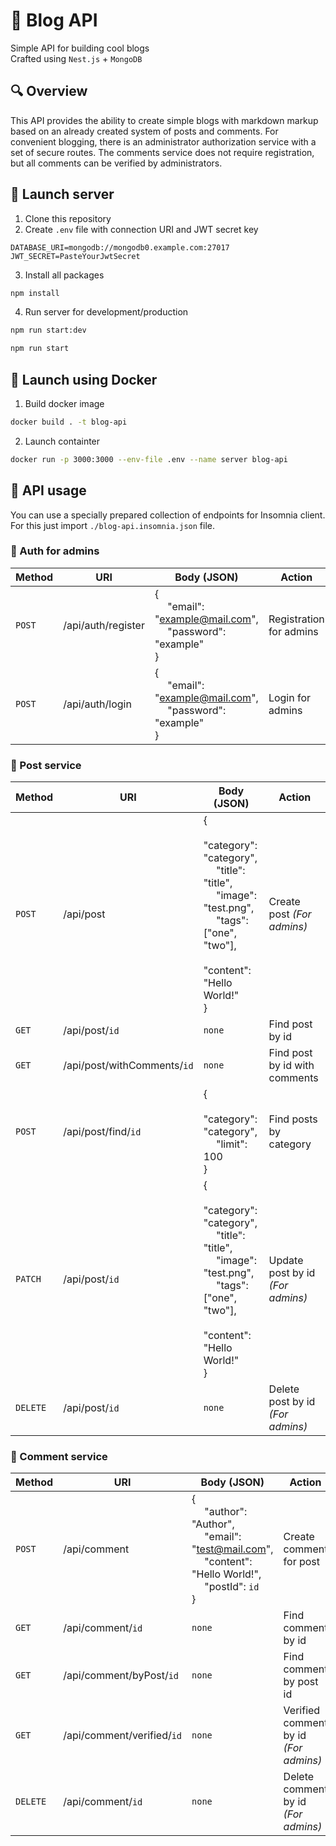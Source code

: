 # :newspaper: Blog API

Simple API for building cool blogs <br>
Crafted using `Nest.js` + `MongoDB`

## :mag: Overview

This API provides the ability to create simple blogs with markdown markup based on an already created system of posts and comments. For convenient blogging, there is an administrator authorization service with a set of secure routes. The comments service does not require registration, but all comments can be verified by administrators.

## :rocket: Launch server

1. Clone this repository
2. Create `.env` file with connection URI and JWT secret key

```
DATABASE_URI=mongodb://mongodb0.example.com:27017
JWT_SECRET=PasteYourJwtSecret
```

3. Install all packages

```sh
npm install
```

4. Run server for development/production

```sh
npm run start:dev
```

```sh
npm run start
```

## :whale: Launch using Docker

1. Build docker image

```sh
docker build . -t blog-api
```

2. Launch containter

```sh
docker run -p 3000:3000 --env-file .env --name server blog-api
```

## :page_facing_up: API usage

You can use a specially prepared collection of endpoints for Insomnia client. For this just import `./blog-api.insomnia.json` file.

### :closed_lock_with_key: Auth for admins

| Method | URI                | Body (JSON)                                                                      | Action                  |
| ------ | ------------------ | -------------------------------------------------------------------------------- | ----------------------- |
| `POST` | /api/auth/register | {<br> &emsp; "email": "example@mail.com",<br> &emsp; "password": "example" <br>} | Registration for admins |
| `POST` | /api/auth/login    | {<br> &emsp; "email": "example@mail.com",<br> &emsp; "password": "example" <br>} | Login for admins        |

### :postbox: Post service

| Method   | URI                         | Body (JSON)                                                                                                                                                                      | Action                           |
| -------- | --------------------------- | -------------------------------------------------------------------------------------------------------------------------------------------------------------------------------- | -------------------------------- |
| `POST`   | /api/post                   | {<br>&emsp; "category": "category",<br> &emsp; "title": "title", <br> &emsp; "image": "test.png", <br> &emsp; "tags": ["one", "two"], <br> &emsp; "content": "Hello World!"<br>} | Create post _(For admins)_       |
| `GET`    | /api/post/`id`              | `none`                                                                                                                                                                           | Find post by id                  |
| `GET`    | /api/post/withComments/`id` | `none`                                                                                                                                                                           | Find post by id with comments    |
| `POST`   | /api/post/find/`id`         | {<br> &emsp; "category": "category",<br> &emsp; "limit": 100 <br>}                                                                                                               | Find posts by category           |
| `PATCH`  | /api/post/`id`              | {<br>&emsp; "category": "category",<br> &emsp; "title": "title", <br> &emsp; "image": "test.png", <br> &emsp; "tags": ["one", "two"], <br> &emsp; "content": "Hello World!"<br>} | Update post by id _(For admins)_ |
| `DELETE` | /api/post/`id`              | `none`                                                                                                                                                                           | Delete post by id _(For admins)_ |

### :microphone: Comment service

| Method   | URI                        | Body (JSON)                                                                                                                                | Action                                |
| -------- | -------------------------- | ------------------------------------------------------------------------------------------------------------------------------------------ | ------------------------------------- |
| `POST`   | /api/comment               | {<br>&emsp; "author": "Author",<br> &emsp; "email": "test@mail.com",<br> &emsp; "content": "Hello World!",<br> &emsp; "postId": `id` <br>} | Create comment for post               |
| `GET`    | /api/comment/`id`          | `none`                                                                                                                                     | Find comment by id                    |
| `GET`    | /api/comment/byPost/`id`   | `none`                                                                                                                                     | Find comment by post id               |
| `GET`    | /api/comment/verified/`id` | `none`                                                                                                                                     | Verified comment by id _(For admins)_ |
| `DELETE` | /api/comment/`id`          | `none`                                                                                                                                     | Delete comment by id _(For admins)_   |
